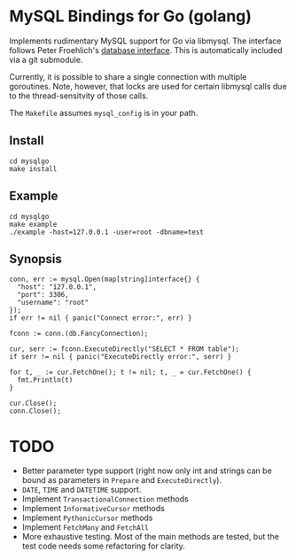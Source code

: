 MySQL Bindings for Go (golang)
==============================

Implements rudimentary MySQL support for Go via libmysql.  The interface
follows Peter Froehlich's [database
interface](http://github.com/phf/go-sqlite/blob/master/db.go).  This is
automatically included via a git submodule.

Currently, it is possible to share a single connection with multiple
goroutines.  Note, however, that locks are used for certain libmysql calls due
to the thread-sensitvity of those calls.

The `Makefile` assumes `mysql_config` is in your path.

Install
-------

    cd mysqlgo
    make install

Example
-------

    cd mysqlgo
    make example
    ./example -host=127.0.0.1 -user=root -dbname=test

Synopsis
--------

    conn, err := mysql.Open(map[string]interface{} {
      "host": "127.0.0.1",
      "port": 3306,
      "username": "root"
    });
    if err != nil { panic("Connect error:", err) }

	fconn := conn.(db.FancyConnection);

    cur, serr := fconn.ExecuteDirectly("SELECT * FROM table");
    if serr != nil { panic("ExecuteDirectly error:", serr) }

    for t, _ := cur.FetchOne(); t != nil; t, _ = cur.FetchOne() {
      fmt.Println(t)
    }

    cur.Close();
    conn.Close();

TODO
====

 * Better parameter type support (right now only int and strings can be bound
   as parameters in `Prepare` and `ExecuteDirectly`).
 * `DATE`, `TIME` and `DATETIME` support.
 * Implement `TransactionalConnection` methods
 * Implement `InformativeCursor` methods
 * Implement `PythonicCursor` methods
 * Implement `FetchMany` and `FetchAll`
 * More exhaustive testing.  Most of the main methods are tested, but the test
   code needs some refactoring for clarity.
